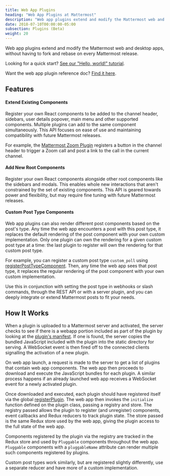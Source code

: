 ```yaml
---
title: Web App Plugins
heading: "Web App Plugins at Mattermost"
description: "Web app plugins extend and modify the Mattermost web and desktop apps, without having to fork and rebase on every Mattermost release."
date: 2018-07-10T00:00:00-05:00
subsection: Plugins (Beta)
weight: 20
---
```


Web app plugins extend and modify the Mattermost web and desktop apps, without having to fork and rebase on every Mattermost release.

Looking for a quick start? [See our "Hello, world!" tutorial](/extend/plugins/webapp/hello-world/).

Want the web app plugin reference doc? [Find it here](/extend/plugins/webapp/reference/).

## Features


#### Extend Existing Components

Register your own React components to be added to the channel header, sidebars, user details popover, main menu and other supported components. Multiple plugins can add to the same component simultaneously. This API focuses on ease of use and maintaining compatibility with future Mattermost releases.

For example, the [Mattermost Zoom Plugin](https://github.com/mattermost/mattermost-plugin-zoom) registers a button in the channel header to trigger a Zoom call and post a link to the call in the current channel.

#### Add New Root Components

Register your own React components alongside other root components like the sidebars and modals. This enables whole new interactions that aren't constrained by the set of existing components. This API is geared towards power and flexibility, but may require fine tuning with future Mattermost releases.

#### Custom Post Type Components

Web app plugins can also render different post components based on the post's type. Any time the web app encounters a post with this post type, it replaces the default rendering of the post component with your own custom implementation. Only one plugin can own the rendering for a given custom post type at a time: the last plugin to register will own the rendering for that custom post type.

For example, you can register a custom post type `custom_poll` using [registerPostTypeComponent](/extend/plugins/webapp/reference/#registerPostTypeComponent). Then, any time the web app sees that post type, it replaces the regular rendering of the post component with your own custom implementation.

Use this in conjunction with setting the post type in webhooks or slash commands, through the REST API or with a server plugin, and you can deeply integrate or extend Mattermost posts to fit your needs.

## How It Works

When a plugin is uploaded to a Mattermost server and activated, the server checks to see if there is a webapp portion included as part of the plugin by looking at the [plugin's manifest](/extend/plugins/manifest-reference/). If one is found, the server copies the bundled JavaScript included with the plugin into the static directory for serving. A WebSocket event is then fired off to the connected clients signalling the activation of a new plugin.

On web app launch, a request is made to the server to get a list of plugins that contain web app components. The web app then proceeds to download and execute the JavaScript bundles for each plugin. A similar process happens if an already launched web app receives a WebSocket event for a newly activated plugin.

Once downloaded and executed, each plugin should have registered itself via the global [registerPlugin](/extend/plugins/webapp/reference/#registerPlugin). The web app then invokes the `initialize` function defined on the plugin class, passing a registry and store. The registry passed allows the plugin to register (and unregister) components, event callbacks and Redux reducers to track plugin state. The store passed is the same Redux store used by the web app, giving the plugin access to the full state of the web app.

Components registered by the plugin via the registry are tracked in the Redux store and used by `Pluggable` components throughout the web app. `Pluggable` components with a `pluggableName` attribute can render multiple such components registered by plugins.

Custom post types work similarly, but are registered slightly differently, use a separate reducer and have more of a custom implementation.
